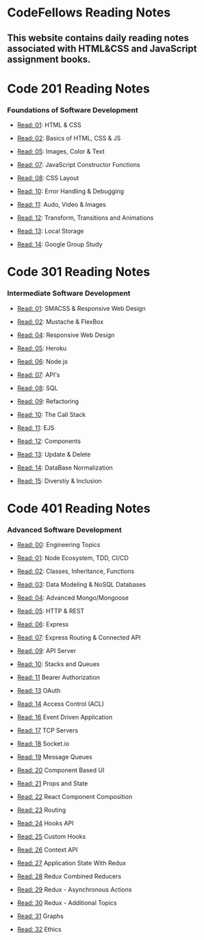 #  CodeFellows Reading Notes 
## This website contains daily reading notes associated with HTML&CSS and JavaScript assignment books. 

# Code 201 Reading Notes 
### Foundations of Software Development

- [Read: 01](Class-01.md): HTML & CSS

- [Read: 02](Class-02.md): Basics of HTML, CSS & JS

- [Read: 05](Read-05.md): Images, Color & Text

- [Read: 07](JS-constructor-functions.md): JavaScript Constructor Functions

- [Read: 08](css-layout.md): CSS Layout

- [Read: 10](Class-10.md): Error Handling & Debugging

- [Read: 11](Class-11.md): Audo, Video & Images

- [Read: 12](Class-12.md): Transform, Transitions and Animations

- [Read: 13](Class-13.md): Local Storage

- [Read: 14](Class-14b.md): Google Group Study


# Code 301  Reading Notes
### Intermediate Software Development

- [Read: 01](Read-01.md): SMACSS & Responsive Web Design

- [Read: 02](Mustache-&-FlexBox.md): Mustache & FlexBox

- [Read: 04](Responsive-Web-Design.md): Responsive Web Design

- [Read: 05](Heroku.md): Heroku

- [Read: 06](Node.js.md): Node.js

- [Read: 07](APIs-continued.md): API's

- [Read: 08](SQL.md): SQL

- [Read: 09](Refactoring.md): Refactoring

- [Read: 10](The_Call_Stack.md): The Call Stack

- [Read: 11](EJS.md): EJS

- [Read: 12](Components.md): Components

- [Read: 13](update-delete.md): Update & Delete

- [Read: 14](DB-Normalization.md):  DataBase Normalization

- [Read: 15](Diversity-Inclusion.md): Diverstiy & Inclusion

# Code 401 Reading Notes
### Advanced Software Development

- [Read: 00](Engineering-Topics.md): Engineering Topics

- [Read: 01](Node-Ecosystem.md): Node Ecosystem, TDD, CI/CD

- [Read: 02](Classes-Inheritance.md): Classes, Inheritance, Functions

- [Read: 03](Data-Modeling-&-NoSQL.md): Data Modeling & NoSQL Databases

- [Read: 04](Advanced-Mongo&Mongoose.md): Advanced Mongo/Mongoose

- [Read: 05](HTTP-&-REST.md): HTTP & REST

- [Read: 06](Express.md): Express

- [Read: 07](Express&API.md): Express Routing & Connected API

- [Read: 09](API-Server.md): API Server

- [Read: 10](Stacks&Queues.md): Stacks and Queues

- [Read: 11](Bearer-Authorization.md) Bearer Authorization

- [Read: 13](OAuth.md) OAuth

- [Read: 14](Access_control(ACL).md) Access Control (ACL)

- [Read: 16](Event_Driven_Application.md) Event Driven Application

- [Read: 17](TCP_Servers.md) TCP Servers

- [Read: 18](Socket_io.md) Socket.io

- [Read: 19](Message-Queues.md) Message Queues

- [Read: 20](Component_Based_UI.md) Component Based UI

- [Read: 21](Props&State.md) Props and State

- [Read: 22](Component_composition.md) React Component Composition

- [Read: 23](Routing.md) Routing

- [Read: 24](Hooks_API.md) Hooks API 

- [Read: 25](Custom_Hooks.md) Custom Hooks

- [Read: 26](Context_API.md) Context API

- [Read: 27](Application_State_Redux.md) Application State With Redux

- [Read: 28](Redux_Combined_Reducers.md) Redux Combined Reducers

- [Read: 29](Redux_Async.md) Redux - Asynchronous Actions

- [Read: 30](Redux_Additional_Topics.md) Redux - Additional Topics

- [Read: 31](Graphs.md) Graphs

- [Read: 32](Ethics.md) Ethics 
